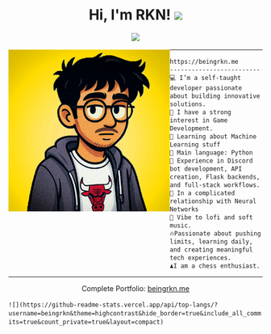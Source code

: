 <h1 align="center">
Hi, I'm RKN!
  <img src="https://media.giphy.com/media/hvRJCLFzcasrR4ia7z/giphy.gif" width="30"></h1>

<p align="center">
  <a href="https://github.com/DenverCoder1/readme-typing-svg"><img src="https://readme-typing-svg.herokuapp.com?lines=Computer+Science+Student;Self+Taught;Freelancer;Chess+Enthusiastic;Always+learning+new+things&center=true&width=380&height=45"></a>
</p>

<img align="left" src="https://github.com/beingrkn/beingrkn.github.io/blob/main/images/raw4.jpg?raw=true" alt="Unfortunately I didn't find the author of the pic, feel to open a pull request if found" width="320" />
<hr>

```
https://beingrkn.me
-------------------------
💻 I’m a self-taught developer passionate about building innovative solutions.
📝 I have a strong interest in Game Development.
🌱 Learning about Machine Learning stuff
🌟 Main language: Python
🚩 Experience in Discord bot development, API creation, Flask backends, and full-stack workflows.
💖 In a complicated relationship with Neural Networks
🎵 Vibe to lofi and soft music.
🔥Passionate about pushing limits, learning daily, and creating meaningful tech experiences.
♟️I am a chess enthusiast.
```
<hr>

<p align="center">
  Complete Portfolio: <a href="https://beingrkn.me">beingrkn.me</a>
</p>

```![](https://github-readme-stats.vercel.app/api/top-langs/?username=beingrkn&theme=highcontrast&hide_border=true&include_all_commits=true&count_private=true&layout=compact)```
